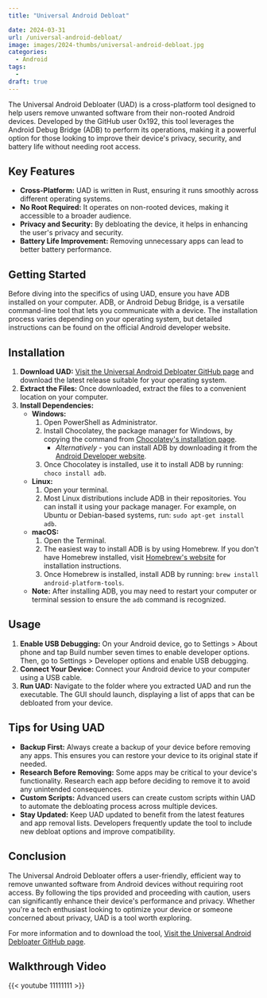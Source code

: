 ```yaml
---
title: "Universal Android Debloat"

date: 2024-03-31
url: /universal-android-debloat/
image: images/2024-thumbs/universal-android-debloat.jpg
categories:
  - Android
tags:
  - 
draft: true
---
```

The Universal Android Debloater (UAD) is a cross-platform tool designed to help users remove unwanted software from their non-rooted Android devices. Developed by the GitHub user 0x192, this tool leverages the Android Debug Bridge (ADB) to perform its operations, making it a powerful option for those looking to improve their device's privacy, security, and battery life without needing root access. 
<!--more-->

## Key Features

- **Cross-Platform:** UAD is written in Rust, ensuring it runs smoothly across different operating systems.
- **No Root Required:** It operates on non-rooted devices, making it accessible to a broader audience.
- **Privacy and Security:** By debloating the device, it helps in enhancing the user's privacy and security.
- **Battery Life Improvement:** Removing unnecessary apps can lead to better battery performance.

## Getting Started

Before diving into the specifics of using UAD, ensure you have ADB installed on your computer. ADB, or Android Debug Bridge, is a versatile command-line tool that lets you communicate with a device. The installation process varies depending on your operating system, but detailed instructions can be found on the official Android developer website.

## Installation

1. **Download UAD:** [Visit the Universal Android Debloater GitHub page](https://github.com/0x192/universal-android-debloater) and download the latest release suitable for your operating system.
2. **Extract the Files:** Once downloaded, extract the files to a convenient location on your computer.
3. **Install Dependencies:**
   - **Windows:**
     1. Open PowerShell as Administrator.
     2. Install Chocolatey, the package manager for Windows, by copying the command from [Chocolatey's installation page](https://chocolatey.org/install).
        - *Alternatively* - you can install ADB by downloading it from the [Android Developer website](https://dl.google.com/android/repository/platform-tools-latest-windows.zip).
     3. Once Chocolatey is installed, use it to install ADB by running: `choco install adb`.
   - **Linux:**
     1. Open your terminal.
     2. Most Linux distributions include ADB in their repositories. You can install it using your package manager. For example, on Ubuntu or Debian-based systems, run: `sudo apt-get install adb`.
   - **macOS:**
     1. Open the Terminal.
     2. The easiest way to install ADB is by using Homebrew. If you don't have Homebrew installed, visit [Homebrew's website](https://brew.sh/) for installation instructions.
     3. Once Homebrew is installed, install ADB by running: `brew install android-platform-tools`.
   - **Note:** After installing ADB, you may need to restart your computer or terminal session to ensure the `adb` command is recognized.


## Usage

1. **Enable USB Debugging:** On your Android device, go to Settings > About phone and tap Build number seven times to enable developer options. Then, go to Settings > Developer options and enable USB debugging.
2. **Connect Your Device:** Connect your Android device to your computer using a USB cable.
3. **Run UAD:** Navigate to the folder where you extracted UAD and run the executable. The GUI should launch, displaying a list of apps that can be debloated from your device.

## Tips for Using UAD

- **Backup First:** Always create a backup of your device before removing any apps. This ensures you can restore your device to its original state if needed.
- **Research Before Removing:** Some apps may be critical to your device's functionality. Research each app before deciding to remove it to avoid any unintended consequences.
- **Custom Scripts:** Advanced users can create custom scripts within UAD to automate the debloating process across multiple devices.
- **Stay Updated:** Keep UAD updated to benefit from the latest features and app removal lists. Developers frequently update the tool to include new debloat options and improve compatibility.

## Conclusion

The Universal Android Debloater offers a user-friendly, efficient way to remove unwanted software from Android devices without requiring root access. By following the tips provided and proceeding with caution, users can significantly enhance their device's performance and privacy. Whether you're a tech enthusiast looking to optimize your device or someone concerned about privacy, UAD is a tool worth exploring.

For more information and to download the tool, [Visit the Universal Android Debloater GitHub page](https://github.com/0x192/universal-android-debloater).


## Walkthrough Video

{{< youtube 11111111 >}}
